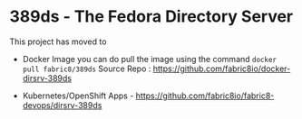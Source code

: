 # 389ds - The Fedora Directory Server

This project has moved to 

* Docker Image 
  you can do pull the image using the command `docker pull fabric8/389ds`
  Source Repo : https://github.com/fabric8io/docker-dirsrv-389ds 


* Kubernetes/OpenShift Apps - https://github.com/fabric8io/fabric8-devops/dirsrv-389ds